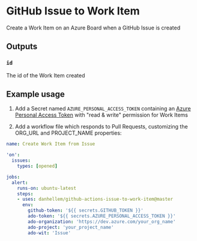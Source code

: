 # GitHub Issue to Work Item
Create a Work Item on an Azure Board when a GitHub Issue is created

## Outputs

### `id`

The id of the Work Item created

## Example usage

1. Add a Secret named `AZURE_PERSONAL_ACCESS_TOKEN` containing an [Azure Personal Access Token](https://docs.microsoft.com/en-us/azure/devops/organizations/accounts/use-personal-access-tokens-to-authenticate) with "read & write" permission for Work Items

2. Add a workflow file which responds to Pull Requests, customizing the ORG_URL and PROJECT_NAME properties:

```yaml
name: Create Work Item from Issue

'on':
  issues:
    types: [opened]

jobs:
  alert:
    runs-on: ubuntu-latest
    steps:
    - uses: danhellem/github-actions-issue-to-work-item@master
      env:
        github-token: '${{ secrets.GITHUB_TOKEN }}'
        ado-token: '${{ secrets.AZURE_PERSONAL_ACCESS_TOKEN }}'
        ado-organization: 'https://dev.azure.com/your_org_name'
        ado-project: 'your_project_name'
        ado-wit: 'Issue'
```
